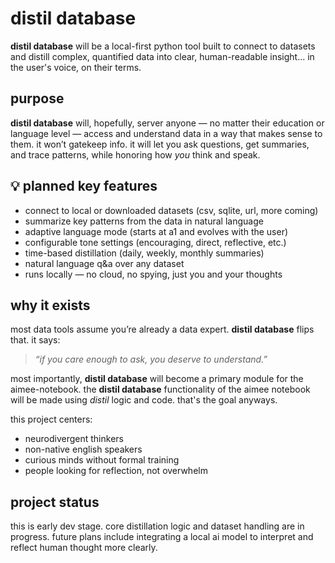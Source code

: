 # distil database

**distil database** will be a local-first python tool built to connect to datasets and distill complex, quantified data into clear, human-readable insight... in the user's voice, on their terms.

## purpose
**distil database** will, hopefully, server anyone — no matter their education or language level — access and understand data in a way that makes sense to them. 
it won’t gatekeep info. 
it will let you ask questions, get summaries, and trace patterns, while honoring how *you* think and speak.

## 💡 planned key features
- connect to local or downloaded datasets (csv, sqlite, url, more coming)
- summarize key patterns from the data in natural language
- adaptive language mode (starts at a1 and evolves with the user)
- configurable tone settings (encouraging, direct, reflective, etc.)
- time-based distillation (daily, weekly, monthly summaries)
- natural language q&a over any dataset
- runs locally — no cloud, no spying, just you and your thoughts

## why it exists
most data tools assume you’re already a data expert. 
**distil database** flips that. it says:

> *“if you care enough to ask, you deserve to understand.”*

most importantly, **distil database** will become a primary module for the aimee-notebook. 
the **distil database** functionality of the aimee notebook will be made using *distil* logic and code.
that's the goal anyways.

this project centers:
- neurodivergent thinkers 
- non-native english speakers 
- curious minds without formal training 
- people looking for reflection, not overwhelm

## project status
this is early dev stage. 
core distillation logic and dataset handling are in progress. 
future plans include integrating a local ai model to interpret and reflect human thought more clearly.


